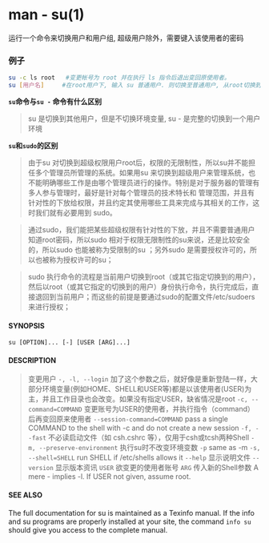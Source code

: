 # man - su(1)

运行一个命令来切换用户和用户组, 超级用户除外，需要键入该使用者的密码

### 例子

```sh
su -c ls root   #变更帐号为 root 并在执行 ls 指令后退出变回原使用者。
su [用户名]     #在root用户下, 输入 su 普通用户. 则切换至普通用户, 从root切换到变通用户不需要密码
```
**`su`命令与`su -` 命令有什么区别**
> su 是切换到其他用户，但是不切换环境变量, su - 是完整的切换到一个用户环境

**`su`和`sudo`的区别**
>   由于su 对切换到超级权限用户root后，权限的无限制性，所以su并不能担任多个管理员所管理的系统。如果用su 来切换到超级用户来管理系统，也不能明确哪些工作是由哪个管理员进行的操作。特别是对于服务器的管理有多人参与管理时，最好是针对每个管理员的技术特长和 管理范围，并且有针对性的下放给权限，并且约定其使用哪些工具来完成与其相关的工作，这时我们就有必要用到 sudo。

>   通过sudo，我们能把某些超级权限有针对性的下放，并且不需要普通用户知道root密码，所以sudo 相对于权限无限制性的su来说，还是比较安全的，所以sudo 也能被称为受限制的su ；另外sudo 是需要授权许可的，所以也被称为授权许可的su；

>    sudo 执行命令的流程是当前用户切换到root（或其它指定切换到的用户），然后以root（或其它指定的切换到的用户）身份执行命令，执行完成后，直接退回到当前用户；而这些的前提是要通过sudo的配置文件/etc/sudoers来进行授权；


#### SYNOPSIS
```
su [OPTION]... [-] [USER [ARG]...]
```

#### DESCRIPTION
> 变更用户
`-, -l, --login`
    加了这个参数之后，就好像是重新登陆一样，大部分环境变量(例如HOME、SHELL和USER等)都是以该使用者(USER)为主，并且工作目录也会改变。如果没有指定USER，缺省情况是root
`-c, --command=COMMAND`
    变更账号为USER的使用者，并执行指令（command）后再变回原来使用者
`--session-command=COMMAND`
    pass a single COMMAND to the shell with -c and do not create a new session
`-f, --fast`
  不必读启动文件（如 csh.cshrc 等），仅用于csh或tcsh两种Shell
`-m, --preserve-environment`
    执行su时不改变环境变数
`-p`     same as -m
`-s, --shell=SHELL`
    run SHELL if /etc/shells allows it
`--help`
    显示说明文件
`--version`
    显示版本资讯
`USER`
    欲变更的使用者账号
`ARG`
    传入新的Shell参数
A mere - implies -l.   If USER not given, assume root.

#### SEE ALSO
The  full  documentation	 for su is maintained as a Texinfo manual.  If the info and su programs are properly installed at your site, the  command `info su` should give you access to the complete manual.